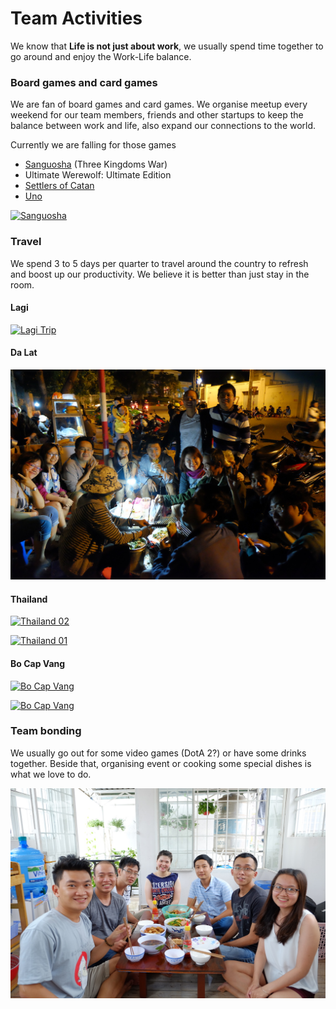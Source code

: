 # Team Activities

We know that **Life is not just about work**, we usually spend time together to go around and enjoy the Work-Life balance.

### Board games and card games

We are fan of board games and card games. We organise meetup every weekend for our team members, friends and other startups to keep the balance between work and life, also expand our connections to the world.

Currently we are falling for those games

- [Sanguosha](http://sanguosha.com) (Three Kingdoms War)
- Ultimate Werewolf: Ultimate Edition
- [Settlers of Catan](http://www.catan.com)
- [Uno](https://en.wikipedia.org/wiki/Uno_(card_game))


[![Sanguosha](https://raw.githubusercontent.com/dwarvesf/WeAreHiring/master/images/sgs.jpg)](/images/sgs.jpg)

### Travel

We spend 3 to 5 days per quarter to travel around the country to refresh and boost up our productivity. We believe it is better than just stay in the room.

#### Lagi

[![Lagi Trip](https://raw.githubusercontent.com/dwarvesf/WeAreHiring/master/images/lagi.jpg)](/images/lagi.jpg)

#### Da Lat

[![Da Lat Trip](https://raw.githubusercontent.com/dwarvesf/WeAreHiring/master/images/dalat.jpg)](/images/dalat.jpg)

#### Thailand

[![Thailand 02](https://raw.githubusercontent.com/dwarvesf/WeAreHiring/master/images/thailand-02.jpg)](/images/thailand-02.jpg)

[![Thailand 01](https://raw.githubusercontent.com/dwarvesf/WeAreHiring/master/images/thailand-01.jpg)](/images/thailand-01.jpg)

#### Bo Cap Vang

[![Bo Cap Vang](https://raw.githubusercontent.com/dwarvesf/WeAreHiring/master/images/bocapvang-02.jpg)](/images/bocapvang-02.jpg)

[![Bo Cap Vang](https://raw.githubusercontent.com/dwarvesf/WeAreHiring/master/images/bocapvang-01.jpg)](/images/bocapvang-01.jpg)

### Team bonding

We usually go out for some video games (DotA 2?) or have some drinks together. Beside that, organising event or cooking some special dishes is what we love to do.

[![Cooking](https://raw.githubusercontent.com/dwarvesf/WeAreHiring/master/images/food.jpg)](/images/food.jpg)
